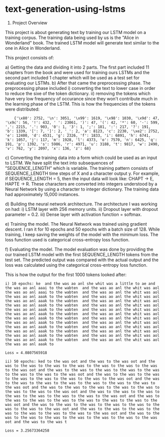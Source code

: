 # text-generation-using-lstms

1. Project Overview

This project is about generating text by training our LSTM model on a training corpus. The training data being used by us is the "Alice in Wonderland" book. The trained LSTM model will generate text similar to the one in Alice in Wonderland.

This project consists of:

a) Getting the data and dividing it into 2 parts. The first part included 11 chapters from the book and were used for training ours LSTMs and the second part included 1 chapter which will be used as a test set for evaluating our LSTMs.
b) After that came the preprocessing phase. The preprocessing phase included 
	i) converting the text to lower case in order to reduce the sixe of the token dictionary.
	ii) removing the tokens which have very low frequency of occurance since they won't contribute much in the learning 	phase of the LSTM. This is how the frequencies of the tokens were distributed:

		{'\x80': 2752, '\n': 3051, '\x99': 1619, '\x98': 1030, '\x9d': 47, '\x9c': 56, '!': 432, ' ': 23061, ')': 47, '(': 42, '*': 60, '-': 599, ',': 2215, '.': 903, '0': 1, '3': 1, ';': 181, ':': 217, '?': 191, 'b': 1339, '[': 7, ']': 2, '_': 2, 'a': 8123, 'c': 2230, '\xe2': 2752, 'e': 12400, 'd': 4531, 'g': 2326, 'f': 1833, 'i': 6891, 'h': 6741, 'k': 1057, 'j': 117, 'm': 1928, 'l': 4373, 'o': 7570, 'n': 6425, 'q': 191, 'p': 1392, 's': 5986, 'r': 4971, 'u': 3188, 't': 9817, 'w': 2490, 'v': 762, 'y': 2097, 'x': 136, 'z': 68}

c) Converting the training data into a form which could be used as an input to LSTM. We have split the text into subsequences of ”SEQUENCE_LENGTH” which is variable. The training pattern consists of SEQUENCE_LENGTH time steps of X and a character output y. For example, if SEQUENCE_LENGTH = 5, then the input data will look like: CHAPT -> E, HAPTE -> R. These characters are converted into integers understood by a Neural Network by using a character to integer dictionary. The training data had approximately 15,000 instances.

d) Building the neural network architecture. The architecture I was working on had:
	i) LSTM layer with 256 memory units.
	ii) Dropout layer with dropout parameter = 0.2.
	iii) Dense layer with activation function = softmax.

e) Training the model. The Neural Network was trained using gradient descent. I ran it for 10 epochs and 50 epochs with a batch size of 128. While training, I keep saving the weights of the model with the minimum loss. The loss function used is categorical cross-entropy loss function.

f) Evaluating the model. The model evaluation was done by providing the our trained LSTM model with the first SEQUENCE_LENGTH tokens from the test set. The predicted output was compared with the actual output and the loss was calculated using the categorical cross-entropy loss function.

This is how the output for the first 1000 tokens looked after:

	i) 10 epochs: ke  and the was ao anl she whit was a little to ae and the was ao anl aaai to the wabten  and the was ao anl the whit was aol the was ao anl aaai to the wabten  and the was ao anl the whit was aol the was ao anl aaak to the wabten  and the was ao anl the whit was aol the was ao anl aaak to the wabten  and the was ao anl the whit was aol the was ao anl aaak to the wabten  and the was ao anl the whit was aol the was ao anl aaak to the wabten  and the was ao anl the whit was aol the was ao anl aaak to the wabten  and the was ao anl the whit was aol the was ao anl aaak to the wabten  and the was ao anl the whit was aol the was ao anl aaak to the wabten  and the was ao anl the whit was aol the was ao anl aaak to the wabten  and the was ao anl the whit was aol the was ao anl aaak to the wabten  and the was ao anl the whit was aol the was ao anl aaak to the wabten  and the was ao anl the whit was aol the was ao anl aaak to the wabten  and the was ao anl the whit was aol the was ao anl aaak to

	Loss = 4.0807565918

	ii) 50 epochs: ked to the was oot and the was to the was oot and the was to the was to the was to the was to the was to the was to the was to the was oot and the was to the was to the was to the was to the was to the was to the was to the was oot and the was to the was to the was to the was to the was to the was to the was to the was oot and the was to the was to the was to the was to the was to the was to the was to the was oot and the was to the was to the was to the was to the was to the was to the was to the was oot and the was to the was to the was to the was to the was to the was to the was to the was oot and the was to the was to the was to the was to the was to the was to the was to the was oot and the was to the was to the was to the was to the was to the was to the was to the was oot and the was to the was to the was to the was to the was to the was to the was to the was oot and the was to the was to the was to the was to the was to the was to the was to the was oot and the was to the was t

	Loss = 3.25673364258

